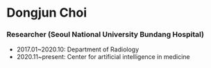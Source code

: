 # Dongjun Choi

### Researcher (Seoul National University Bundang Hospital)

- 2017.01~2020.10: Department of Radiology
- 2020.11~present: Center for artificial intelligence in medicine
